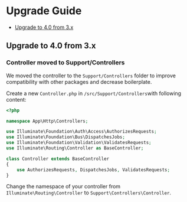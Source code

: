 # Upgrade Guide

- [Upgrade to 4.0 from 3.x](#upgrade-to-40-from-3x)

## Upgrade to 4.0 from 3.x

### Controller moved to Support/Controllers
We moved the controller to the `Support/Controllers` folder to improve compatibility with other packages and decrease boilerplate.

Create a new `Controller.php` in `/src/Support/Controllers`with following content:

```php
<?php

namespace App\Http\Controllers;

use Illuminate\Foundation\Auth\Access\AuthorizesRequests;
use Illuminate\Foundation\Bus\DispatchesJobs;
use Illuminate\Foundation\Validation\ValidatesRequests;
use Illuminate\Routing\Controller as BaseController;

class Controller extends BaseController
{
    use AuthorizesRequests, DispatchesJobs, ValidatesRequests;
}
```

Change the namespace of your controller from `Illuminate\Routing\Controller` to `Support\Controllers\Controller`.
